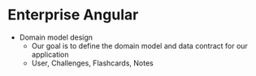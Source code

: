 # Enterprise Angular
- Domain model design 
    - Our goal is to define the domain model and data contract for our application
    - User, Challenges, Flashcards, Notes